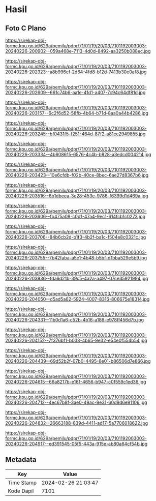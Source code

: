 # Hasil

## Foto C Plano

https://sirekap-obj-formc.kpu.go.id/629a/pemilu/pdpr/71/01/19/20/03/7101192003003-20240226-200902--059a468e-7113-4d0d-8492-aa3250b088ec.jpg

https://sirekap-obj-formc.kpu.go.id/629a/pemilu/pdpr/71/01/19/20/03/7101192003003-20240226-202323--a8b996cf-2d64-4fd8-b12d-7413b30e0af8.jpg

https://sirekap-obj-formc.kpu.go.id/629a/pemilu/pdpr/71/01/19/20/03/7101192003003-20240226-202609--661c74b6-aa1e-41d1-a407-7c94c64df81d.jpg

https://sirekap-obj-formc.kpu.go.id/629a/pemilu/pdpr/71/01/19/20/03/7101192003003-20240226-203157--6c2f6d52-58fb-4b64-b71d-8aa0a44b4286.jpg

https://sirekap-obj-formc.kpu.go.id/629a/pemilu/pdpr/71/01/19/20/03/7101192003003-20240226-203245--bf0431f5-f251-464d-87f2-a81ce2949855.jpg

https://sirekap-obj-formc.kpu.go.id/629a/pemilu/pdpr/71/01/19/20/03/7101192003003-20240226-203334--4b608615-6576-4c4b-b828-a3edcd004214.jpg

https://sirekap-obj-formc.kpu.go.id/629a/pemilu/pdpr/71/01/19/20/03/7101192003003-20240226-203423--10e6cfdb-f02b-40ce-8bec-6ae27d8367b6.jpg

https://sirekap-obj-formc.kpu.go.id/629a/pemilu/pdpr/71/01/19/20/03/7101192003003-20240226-203516--6b1dbeea-3e28-453e-9786-f6399d1d469a.jpg

https://sirekap-obj-formc.kpu.go.id/629a/pemilu/pdpr/71/01/19/20/03/7101192003003-20240226-203606--fb475a08-c0d1-47a4-9ec1-614fcb1c0273.jpg

https://sirekap-obj-formc.kpu.go.id/629a/pemilu/pdpr/71/01/19/20/03/7101192003003-20240226-203706--84b6cb2d-b1f3-4b2f-ba1c-f504e8c0321c.jpg

https://sirekap-obj-formc.kpu.go.id/629a/pemilu/pdpr/71/01/19/20/03/7101192003003-20240226-203755--7b42faba-a5e1-4b48-b5bf-d1bba529e5b9.jpg

https://sirekap-obj-formc.kpu.go.id/629a/pemilu/pdpr/71/01/19/20/03/7101192003003-20240226-203936--fda6d21b-39c5-4a2a-a497-07ce35921994.jpg

https://sirekap-obj-formc.kpu.go.id/629a/pemilu/pdpr/71/01/19/20/03/7101192003003-20240226-204050--d5ad5a62-5924-4007-8316-806675e18314.jpg

https://sirekap-obj-formc.kpu.go.id/629a/pemilu/pdpr/71/01/19/20/03/7101192003003-20240226-204331--11b0d1a6-c52b-4b16-a186-e978ff456d7b.jpg

https://sirekap-obj-formc.kpu.go.id/629a/pemilu/pdpr/71/01/19/20/03/7101192003003-20240226-204152--7f376bf1-b038-4b65-9e32-e54e0f554b54.jpg

https://sirekap-obj-formc.kpu.go.id/629a/pemilu/pdpr/71/01/19/20/03/7101192003003-20240226-204439--69d52b2f-07b0-4495-8e01-b86506d7e866.jpg

https://sirekap-obj-formc.kpu.go.id/629a/pemilu/pdpr/71/01/19/20/03/7101192003003-20240226-204615--66a8217b-e161-4656-b947-c0f559c1ed36.jpg

https://sirekap-obj-formc.kpu.go.id/629a/pemilu/pdpr/71/01/19/20/03/7101192003003-20240226-204712--4ec67b8f-3ae0-49ac-9e31-60d9d6e91106.jpg

https://sirekap-obj-formc.kpu.go.id/629a/pemilu/pdpr/71/01/19/20/03/7101192003003-20240226-204832--26663188-839d-4411-ad17-5a7706018622.jpg

https://sirekap-obj-formc.kpu.go.id/629a/pemilu/pdpr/71/01/19/20/03/7101192003003-20240226-204917--ed391545-05f5-443a-915e-ab80a64cf54b.jpg


## Metadata

| Key        | Value               |
| ---------- | ------------------- |
| Time Stamp | 2024-02-26 21:03:47 |
| Kode Dapil | 7101                |



